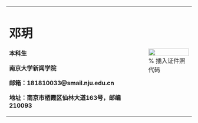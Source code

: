 <table border="0">
  <tr>
    <td width="75%">
      <h1>邓玥</h1>
      <p><b>本科生</b></p>
      <p><b>南京大学新闻学院</b></p>
      <p><b>邮箱：181810033@smail.nju.edu.cn</b></p>
      <p><b>地址：南京市栖霞区仙林大道163号，邮编210093</b></p>
    </td>
    <td width="25%">
      <img src="/zhengjianzhao.jpg" width="100%">      % 插入证件照代码
    </td>
  </tr>
</table>

